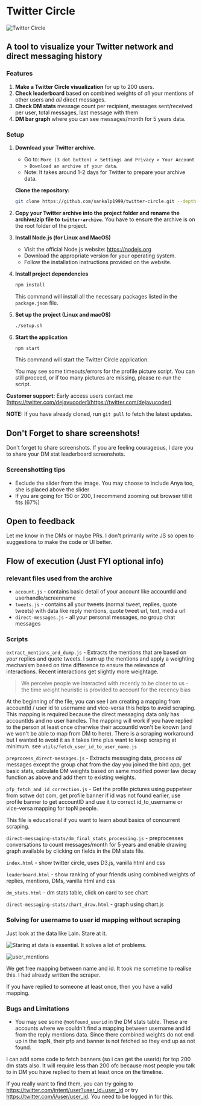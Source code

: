 # Twitter Circle

![Twitter Circle](static/twitter-circle.png)

## A tool to visualize your Twitter network and direct messaging history

### Features

1. **Make a Twitter Circle visualization** for up to 200 users.
2. **Check leaderboard** based on combined weights of *all* your mentions of other users and *all* direct messages.
3. **Check DM stats** message count per recipient, messages sent/received per user, total messages, last message with them
4. **DM bar graph** where you can see messages/month for 5 years data.

### Setup

1. **Download your Twitter archive.**

   - Go to: `More (3 dot button) > Settings and Privacy > Your Account > Download an archive of your data`.
   - Note: It takes around 1-2 days for Twitter to prepare your archive data.

   **Clone the repository:**

   ```bash
   git clone https://github.com/sankalp1999/twitter-circle.git --depth 1
   ```

2. **Copy your Twitter archive into the project folder and rename the archive/zip file to `twitter-archive`.** You have to ensure the archive is on the root folder of the project.

3. **Install Node.js (for Linux and MacOS)**

   - Visit the official Node.js website: <https://nodejs.org>
   - Download the appropriate version for your operating system.
   - Follow the installation instructions provided on the website.

4. **Install project dependencies**

   ```bash
   npm install
   ```

   This command will install all the necessary packages listed in the `package.json` file.

5. **Set up the project (Linux and macOS)**

   ```bash
   ./setup.sh
   ```

6. **Start the application**

   ```bash
   npm start
   ```

   This command will start the Twitter Circle application.

   You may see some timeouts/errors for the profile picture script. You can still proceed, or if too many pictures are missing, please re-run the script.

**Customer support:** Early access users contact me [https://twitter.com/dejavucoder](https://twitter.com/dejavucoder)

**NOTE:** If you have already cloned, run `git pull` to fetch the latest updates.

## Don't Forget to share screenshots!

Don't forget to share screenshots. If you are feeling courageous, I dare you to share your DM stat leaderboard screenshots.

### Screenshotting tips

- Exclude the slider from the image. You may choose to include Anya too, she is placed above the slider
- If you are going for 150 or 200, I recommend zooming out browser till it fits (67%)

## Open to feedback

Let me know in the DMs or maybe PRs. I don't primarily write JS so open to suggestions
to make the code or UI better.

## Flow of execution (Just FYI optional info)

### relevant files used from the archive

- `account.js` - contains basic detail of your account like accountId and userhandle/screenname 
- `tweets.js` - contains all your tweets (normal tweet, replies, quote tweets) with data like reply mentions, quote tweet url, text, media url
- `direct-messages.js` - all your personal messages, no group chat messages


### Scripts

`extract_mentions_and_dump.js` - Extracts the mentions that are based on *your* replies and quote tweets. I sum up the mentions and apply a weighting mechanism based on time difference to ensure the relevance of interactions. Recent interactions get slightly more weightage.

> We perceive people we interacted with recently to be closer to us - the time weight heuristic is provided to account for the recency bias

At the beginning of the file, you can see I am creating a mapping from accountId / user id to username and vice-versa this helps to avoid scraping. This mapping is required because the direct messaging data only has accountIds and no user handles.
The mapping will work if you have replied to the person at least once otherwise their accountId won't be known  (and we won't be able to map from DM to here). There is a scraping workaround but I wanted to avoid it  as it takes time plus want to keep scraping at minimum. see `utils/fetch_user_id_to_user_name.js`

`preprocess_direct-messages.js` - Extracts messaging data, process *all* messages except the group chat from the day you joined the bird app, get basic stats, calculate DM weights based on same modified power law decay function as above and add them to existing weights.

`pfp_fetch_and_id_correction.js` - Get the profile pictures using puppeteer from sotwe dot com, get profile banner if id was not found earlier, use profile banner to get accountID and use it to correct id_to_username or vice-versa mapping for topN people.

This file is educational if you want to learn about basics of concurrent scraping.

`direct-messaging-stats/dm_final_stats_processing.js` - preprocesses conversations to count messages/month for 5 years and enable drawing graph 
available by clicking on fields in the DM stats file.

`index.html` - show twitter circle, uses D3.js, vanilla html and css

`leaderboard.html` - show ranking of your friends using combined weights of replies, mentions, DMs, vanilla html and css

`dm_stats.html` - dm stats table, click on card to see chart

`direct-messaging-stats/chart_draw.html` - graph using chart.js

### Solving for username to user id mapping without scraping

Just look at the data like Lain. Stare at it.

![Staring at data is essential. It solves a lot of problems. ](static/image.png)

![user_mentions](static/user_example.png)

We get free mapping between name and id. It took me sometime to realise this. I had already written the scraper.

If you have replied to someone at least once, then you have a valid mapping.


### Bugs and Limitations

- You may see some `@notfound_userid` in the DM stats table. These are accounts where we couldn't find a mapping between username and id from the reply mentions data. Since there combined weights do not end up in the topN, their pfp and banner is not fetched so they end up as not found.

I can add some code to fetch banners (so i can get the userid) for top 200 dm stats also. It will require less than 200 ofc because most people you talk to in DM you have replied to them at least once on the timeline.

If you really want to find them, you can try going to <https://twitter.com/intent/user?user_id=user_id> or try <https://twitter.com/i/user/user_id>. You need to be logged in for this.
